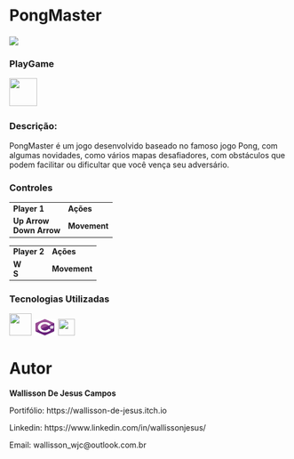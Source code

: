 <h1> PongMaster </h1>
<img align="center" width="800" heigth="700" src="https://img.itch.zone/aW1hZ2UvMTM2NzA0MS84ODIxOTY3LnBuZw==/original/XPBVay.png"></img> 

<h3><p><b>PlayGame</b></p></h3>
<a href="https://wallisson-de-jesus.itch.io/pong-master">
 <img src="https://cdn.icon-icons.com/icons2/1147/PNG/512/1486486316-arrow-film-movie-play-player-start-video_81236.png" width="50" height="50"></img>
</a>
 
<h3>Descrição:</h3>
PongMaster é um jogo desenvolvido baseado no famoso jogo Pong, com algumas novidades, como vários mapas desafiadores, com obstáculos que podem facilitar ou dificultar que você vença seu adversário.

<h3>Controles</h3>
<table><tbody><tr><td><strong>Player 1</strong><strong></strong></td><td><strong>Ações</strong></td></tr><tr><td><strong>Up Arrow<br>Down Arrow</strong></td><td class="text-center"><strong>Movement</strong><br></td></tr></tbody></table>
<table><tbody><tr><td><strong>Player 2</strong></td><td><strong>Ações</strong></td></tr><tr><td><strong>W<br>S</strong></td><td class="text-center"><strong>Movement</strong><strong></strong><br></td></tr></tbody></table>

<h3>Tecnologias Utilizadas</h3>
  
  <p>
  <img  height="40" width="40" src="https://cdn.icon-icons.com/icons2/2248/PNG/128/unity_icon_136074.png">
  <img  height="30" width="40" src="https://raw.githubusercontent.com/devicons/devicon/master/icons/csharp/csharp-original.svg">
  <img  height="30" width="30" src="https://cdn.icon-icons.com/icons2/112/PNG/512/visual_studio_18908.png">
  </p>
  
  <h1>Autor</h1>
  
  <b>Wallisson De Jesus Campos</b>
  
  <p> Portifólio: https://wallisson-de-jesus.itch.io </p>
  <p> Linkedin: https://www.linkedin.com/in/wallissonjesus/ </p>
  <p> Email: wallisson_wjc@outlook.com.br </p>
  
